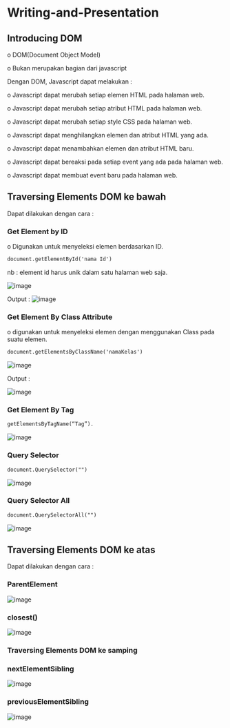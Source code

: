 # Writing-and-Presentation
## **Introducing DOM**
o DOM(Document Object Model)

o	Bukan merupakan bagian dari javascript

Dengan DOM, Javascript dapat melakukan :

o Javascript dapat merubah setiap elemen HTML pada halaman web.

o Javascript dapat merubah setiap atribut HTML pada halaman web.

o Javascript dapat merubah setiap style CSS pada halaman web.

o Javascript dapat menghilangkan elemen dan atribut HTML yang ada.

o Javascript dapat menambahkan elemen dan atribut HTML baru.

o Javascript dapat bereaksi pada setiap event yang ada pada halaman web.

o Javascript dapat membuat event baru pada halaman web.


## **Traversing Elements DOM ke bawah**
Dapat dilakukan dengan cara : 

### **Get Element by ID**
o Digunakan untuk menyeleksi elemen berdasarkan ID.
```html
document.getElementById('nama Id')
```
nb : element id harus unik dalam satu halaman web saja.

![image](https://user-images.githubusercontent.com/85721113/193370926-dd294669-0920-40c2-8f00-42ed0459102c.png)

Output :
![image](https://user-images.githubusercontent.com/85721113/193371087-6712df9b-69ee-4d16-9bd8-2ca4b25e35f1.png)

### **Get Element By Class Attribute**
o  digunakan untuk menyeleksi elemen dengan menggunakan Class pada suatu elemen.
```html
document.getElementsByClassName('namaKelas')
```

![image](https://user-images.githubusercontent.com/85721113/193376290-41655d5b-cfd4-4fa3-8d91-e8653133af4d.png)

Output :

![image](https://user-images.githubusercontent.com/85721113/193376303-60aafc58-2c0a-42b8-a711-b1c4dd55bb43.png)


### **Get Element By Tag**

```html
getElementsByTagName(“Tag”).
```

![image](https://user-images.githubusercontent.com/85721113/193376444-3afc38af-8d54-409a-8bc1-f6d6102fcec4.png)

### **Query Selector**
```html
document.QuerySelector("")
```
![image](https://user-images.githubusercontent.com/85721113/193378049-8cced75c-f97c-4ec6-8d2c-9c720de5eef9.png)

### **Query Selector All**
```html
document.QuerySelectorAll("")
```
![image](https://user-images.githubusercontent.com/85721113/193378163-0ed27c54-1594-49c6-8759-4403d496d828.png)

## **Traversing Elements DOM ke atas**
Dapat dilakukan dengan cara : 
### **ParentElement**
![image](https://user-images.githubusercontent.com/85721113/193378408-25ba3590-d047-4345-a183-54f0c9a967e3.png)
### **closest()**
![image](https://user-images.githubusercontent.com/85721113/193378468-63de04a4-339a-46cc-9555-bde9cc823d22.png)

### **Traversing Elements DOM ke samping**
### **nextElementSibling**
![image](https://user-images.githubusercontent.com/85721113/193378578-de1bc1af-c693-48a8-be57-4183d8d77dcb.png)

### **previousElementSibling**
![image](https://user-images.githubusercontent.com/85721113/193378581-8ef07f59-85e9-4bde-adfb-be51f5c73a62.png)



